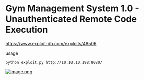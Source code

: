 # Gym Management System 1.0 - Unauthenticated Remote Code Execution 

https://www.exploit-db.com/exploits/48506

usage

```
python exploit.py http://10.10.10.198:8080/
```

[![image.png](https://i.postimg.cc/RZrmyf8G/image.png)](https://postimg.cc/56mDFHfF)
